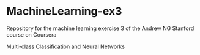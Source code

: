 # MachineLearning-ex3

Repository for the machine learning exercise 3 of the Andrew NG Stanford course on Coursera 

Multi-class Classification and Neural Networks
